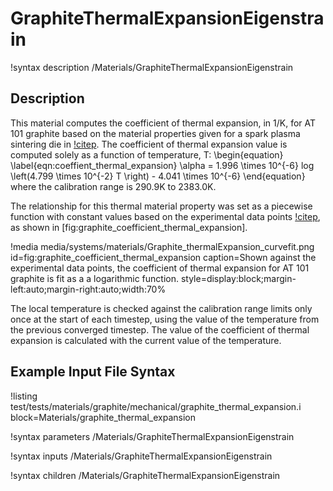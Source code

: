 # GraphiteThermalExpansionEigenstrain

!syntax description /Materials/GraphiteThermalExpansionEigenstrain

## Description

This material computes the coefficient of thermal expansion, in 1/K, for AT 101
graphite based on the material properties given for a spark plasma
sintering die in [!citep](cincotti2007sps). The coefficient of thermal expansion
value is computed solely as a function of temperature, T:
\begin{equation}
  \label{eqn:coeffient_thermal_expansion}
  \alpha = 1.996 \times 10^{-6} log \left(4.799 \times 10^{-2} T \right) - 4.041 \times 10^{-6}
\end{equation}
where the calibration range is 290.9K to 2383.0K.

The relationship for this thermal material property was set as a piecewise
function with constant values based on the experimental data points
[!citep](cincotti2007sps), as shown in [fig:graphite_coefficient_thermal_expansion].

!media media/systems/materials/Graphite_thermalExpansion_curvefit.png
    id=fig:graphite_coefficient_thermal_expansion
    caption=Shown against the experimental data points, the coefficient of thermal expansion for AT 101 graphite is fit as a a logarithmic function.
    style=display:block;margin-left:auto;margin-right:auto;width:70%


The local temperature is checked against the calibration range limits only once
at the start of each timestep, using the value of the temperature from the
previous converged timestep. The value of the coefficient of thermal expansion
is calculated with the current value of the temperature.

## Example Input File Syntax

!listing test/tests/materials/graphite/mechanical/graphite_thermal_expansion.i block=Materials/graphite_thermal_expansion


!syntax parameters /Materials/GraphiteThermalExpansionEigenstrain

!syntax inputs /Materials/GraphiteThermalExpansionEigenstrain

!syntax children /Materials/GraphiteThermalExpansionEigenstrain
